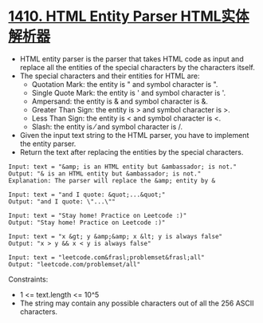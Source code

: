 # [1410. HTML Entity Parser HTML实体解析器](https://leetcode.com/problems/html-entity-parser/)
* HTML entity parser is the parser that takes HTML code as input and replace all the entities of the special characters by the characters itself.
* The special characters and their entities for HTML are:
    * Quotation Mark: the entity is &quot; and symbol character is ".
    * Single Quote Mark: the entity is &apos; and symbol character is '.
    * Ampersand: the entity is &amp; and symbol character is &.
    * Greater Than Sign: the entity is &gt; and symbol character is >.
    * Less Than Sign: the entity is &lt; and symbol character is <.
    * Slash: the entity is &frasl; and symbol character is /.
* Given the input text string to the HTML parser, you have to implement the entity parser.
* Return the text after replacing the entities by the special characters.
```text
Input: text = "&amp; is an HTML entity but &ambassador; is not."
Output: "& is an HTML entity but &ambassador; is not."
Explanation: The parser will replace the &amp; entity by &

Input: text = "and I quote: &quot;...&quot;"
Output: "and I quote: \"...\""

Input: text = "Stay home! Practice on Leetcode :)"
Output: "Stay home! Practice on Leetcode :)"

Input: text = "x &gt; y &amp;&amp; x &lt; y is always false"
Output: "x > y && x < y is always false"

Input: text = "leetcode.com&frasl;problemset&frasl;all"
Output: "leetcode.com/problemset/all"
```
Constraints:
* 1 <= text.length <= 10^5
* The string may contain any possible characters out of all the 256 ASCII characters.